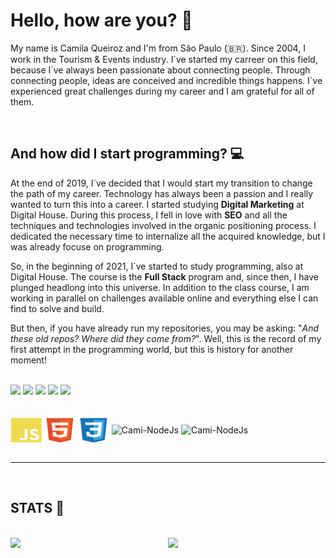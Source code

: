 # Hello, how are you? 👋

My name is Camila Queiroz and I'm from São Paulo (🇧🇷). Since 2004, I work in the Tourism & Events industry. I´ve started my carreer on this field, because I´ve always been passionate about connecting people. Through connecting people, ideas are conceived and incredible things happens. I´ve experienced great challenges during my career and I am grateful for all of them.

<br>

## And how did I start programming? 💻

At the end of 2019, I´ve decided that I would start my transition to change the path of my career. Technology has always been a passion and I really wanted to turn this into a career. I started studying **Digital Marketing** at Digital House. During this process, I fell in love with **SEO** and all the techniques and technologies involved in the organic positioning process. I dedicated the necessary time to internalize all the acquired knowledge, but I was already focuse on programming.

So, in the beginning of 2021, I´ve started to study programming, also at Digital House. The course is the **Full Stack** program and, since then, I have plunged headlong into this universe. In addition to the class course, I am working in parallel on challenges available online and everything else I can find to solve and build.


But then, if you have already run my repositories, you may be asking: "*And these old repos? Where did they come from?*". Well, this is the record of my first attempt in the programming world, but this is history for another moment!

<br>

<div> 
  <a href = "mailto:camidmq@gmail.com"><img src="https://img.shields.io/badge/-Gmail-%23333?style=for-the-badge&logo=gmail&logoColor=white" target="_blank"></a>
  <a href="https://www.linkedin.com/in/camilaqueiroz" target="_blank"><img src="https://img.shields.io/badge/LinkedIn-0077B5?style=for-the-badge&logo=linkedin&logoColor=white" target="_blank"></a>
  <a href="https://twitter.com/camimq" target="_blank"><img src="https://img.shields.io/badge/Twitter-1DA1F2?style=for-the-badge&logo=twitter&logoColor=white" target="_blank"></a>
  <a href="https://instagram.com/camimq" target="_blank"><img src="https://img.shields.io/badge/-Instagram-%23E4405F?style=for-the-badge&logo=instagram&logoColor=white" target="_blank"></a>
  <a href="https://camimq.medium.com/" target="_blank"><img src="https://img.shields.io/badge/Medium-12100E?style=for-the-badge&logo=medium&logoColor=white" target="_blank"></a>
</div>

<br>

<div style="display: inline_block"><br>
  <img align="center" alt="Cami-Js" height="40" width="50" src="https://raw.githubusercontent.com/devicons/devicon/master/icons/javascript/javascript-plain.svg">
  <img align="center" alt="Cami-HTML" height="40" width="50" src="https://raw.githubusercontent.com/devicons/devicon/master/icons/html5/html5-original.svg">
  <img align="center" alt="Cami-CSS" height="40" width="50" src="https://raw.githubusercontent.com/devicons/devicon/master/icons/css3/css3-original.svg">
  <img align="center" alt="Cami-NodeJs" height="40" width="50" src="https://cdn.jsdelivr.net/gh/devicons/devicon/icons/nodejs/nodejs-original.svg">
  <img align="center" alt="Cami-NodeJs" height="40" width="50" src="https://cdn.jsdelivr.net/gh/devicons/devicon/icons/mysql/mysql-original.svg">
</div>

<br>

---

<br>

## STATS 🧐
<br>
 <div align="center">
  <a href="https://github.com/camimq">
  <img height="180em" src="https://github-readme-stats.vercel.app/api?username=camimq&show_icons=true&theme=tokyonight&include_all_commits=true&count_private=true&hide_border=true"/>
  <img height="180em" align="left" src="https://github-readme-stats.vercel.app/api/top-langs/?username=camimq&layout=compact&langs_count=7&theme=tokyonight&hide_border=true"/>
</div>
